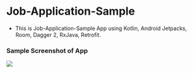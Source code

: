 # Job-Application-Sample
- This is Job-Application-Sample App using Kotlin, Android Jetpacks, Room, Dagger 2, RxJava, Retrofit.

### Sample Screenshot of App
<img src = "https://github.com/amankumar367/Job-Application-Sample/blob/master/Job-Application-Sample.gif" />
